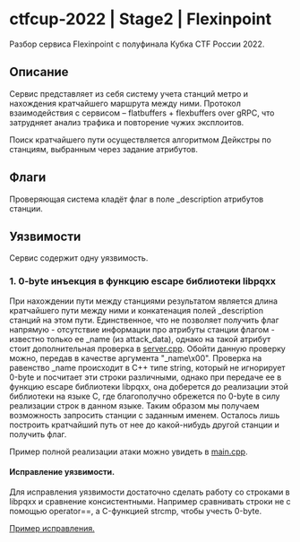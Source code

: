# ctfcup-2022 | Stage2 | Flexinpoint

Разбор сервиса Flexinpoint с полуфинала Кубка CTF России 2022.

## Описание

Сервис представляет из себя систему учета станций метро и нахождения кратчайшего маршрута между ними. Протокол взаимодействия с сервисом – flatbuffers + flexbuffers over gRPC, что
затрудняет анализ трафика и повторение чужих эксплоитов.

Поиск кратчайшего пути осуществляется алгоритмом Дейкстры по станциям, выбранным через задание атрибутов.

## Флаги

Проверяющая система кладёт флаг в поле _description атрибутов станции.

## Уязвимости

Сервис содержит одну уязвимость.

### 1. 0-byte инъекция в функцию escape библиотеки libpqxx

При нахождении пути между станциями результатом является длина кратчайшего пути между ними и конкатенация полей _description станций на этом пути. Единственное, что не позволяет получить флаг напрямую - отсутствие информации про атрибуты станции флагом - известно только ее _name (из attack_data), однако на такой атрибут стоит дополнительная проверка в [server.cpp](../../internal/flexinpoint/server/server.cpp#L307). Обойти данную проверку можно, передав в качестве аргумента "_name\x00". Проверка на равенство _name происходит в C++ типе string, который не игнорирует 0-byte и посчитает эти строки различными, однако при передаче ее в функцию escape библиотеки libpqxx, она доберется до реализации этой библиотеки на языке C, где благополучно обрежется по 0-byte в силу реализации строк в данном языке. Таким образом мы получаем возможность запросить станции с заданным именем. Осталось лишь построить кратчайший путь от нее до какой-нибудь другой станции и получить флаг.

Пример полной реализации атаки можно увидеть в
[main.cpp](../../internal/flexinpoint/exploit/main.cpp).

#### Исправление уязвимости.

Для исправления уязвимости достаточно сделать работу со строками в libpqxx и сравнение консистентными. Например сравнивать строки не с помощью operator==, а C-функцией strcmp, чтобы учесть 0-byte.

[Пример исправления.](null_byte_search.patch)
